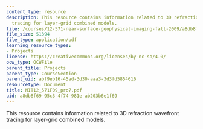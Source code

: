 ```yaml
---
content_type: resource
description: This resource contains information related to 3D refraction wavefront
  tracing for layer-grid combined models.
file: /courses/12-571-near-surface-geophysical-imaging-fall-2009/a8db8f6995c34f74981eab203b6e1f69_MIT12_571F09_pro7.pdf
file_size: 51394
file_type: application/pdf
learning_resource_types:
- Projects
license: https://creativecommons.org/licenses/by-nc-sa/4.0/
ocw_type: OCWFile
parent_title: Projects
parent_type: CourseSection
parent_uid: abf9eb16-45ad-3d30-aaa3-3d3fd5854616
resourcetype: Document
title: MIT12_571F09_pro7.pdf
uid: a8db8f69-95c3-4f74-981e-ab203b6e1f69
---
```

This resource contains information related to 3D refraction wavefront tracing for layer-grid combined models.
